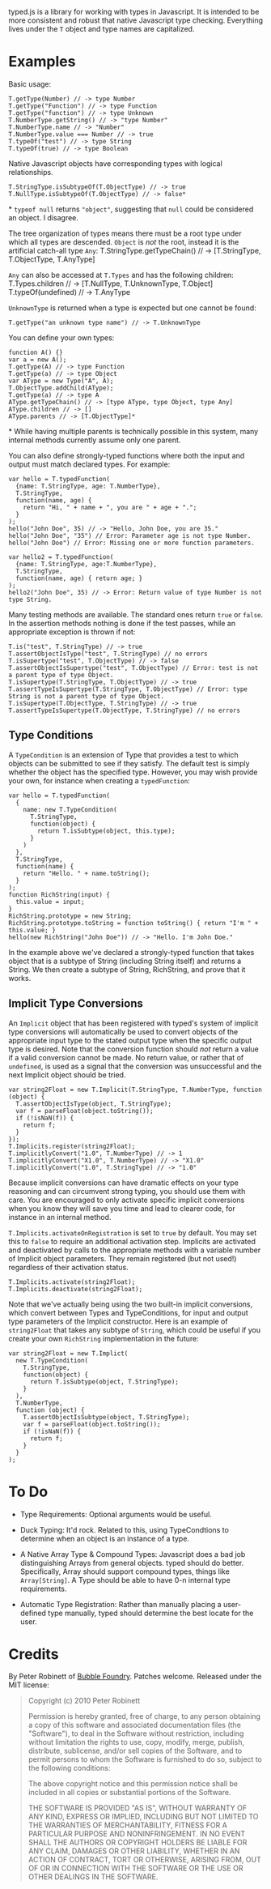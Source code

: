 typed.js is a library for working with types in Javascript. It is intended to be more consistent and robust that native Javascript type checking. Everything lives under the `T` object and type names are capitalized.

# Examples

Basic usage:

    T.getType(Number) // -> type Number
    T.getType("Function") // -> type Function
    T.getType("function") // -> type Unknown
    T.NumberType.getString() // -> "type Number"
    T.NumberType.name // -> "Number"
    T.NumberType.value === Number // -> true
    T.typeOf("test") // -> type String
    T.typeOf(true) // -> type Boolean
    
Native Javascript objects have corresponding types with logical relationships.

    T.StringType.isSubtypeOf(T.ObjectType) // -> true
    T.NullType.isSubtypeOf(T.ObjectType) // -> false*

\* `typeof null` returns `"object"`, suggesting that `null` could be considered an object. I disagree.

The tree organization of types means there must be a root type under which all types are descended. `Object` is _not_ the root, instead it is the artificial catch-all type `Any`:
    T.StringType.getTypeChain() // -> [T.StringType, T.ObjectType, T.AnyType]

`Any` can also be accessed at `T.Types` and has the following children:
    T.Types.children // -> [T.NullType, T.UnknownType, T.Object]
    T.typeOf(undefined) // -> T.AnyType

`UnknownType` is returned when a type is expected but one cannot be found:

    T.getType("an unknown type name") // -> T.UnknownType

You can define your own types:

    function A() {}
    var a = new A();
    T.getType(A) // -> type Function
    T.getType(a) // -> type Object
    var AType = new Type("A", A);
    T.ObjectType.addChild(AType);
    T.getType(a) // -> type A
    AType.getTypeChain() // -> [type AType, type Object, type Any]
    AType.children // -> []
    AType.parents // -> [T.ObjectType]*

\* While having multiple parents is technically possible in this system, many internal methods currently assume only one parent.

You can also define strongly-typed functions where both the input and output must match declared types. For example:

    var hello = T.typedFunction(
      {name: T.StringType, age: T.NumberType},
      T.StringType,
      function(name, age) {
        return "Hi, " + name + ", you are " + age + ".";
      }
    );
    hello("John Doe", 35) // -> "Hello, John Doe, you are 35."
    hello("John Doe", "35") // Error: Parameter age is not type Number.
    hello("John Doe") // Error: Missing one or more function parameters.
    
    var hello2 = T.typedFunction(
      {name: T.StringType, age:T.NumberType},
      T.StringType,
      function(name, age) { return age; }
    );
    hello2("John Doe", 35) // -> Error: Return value of type Number is not type String.

Many testing methods are available. The standard ones return `true` or `false`. In the assertion methods nothing is done if the test passes, while an appropriate exception is thrown if not:

    T.is("test", T.StringType) // -> true
    T.assertObjectIsType("test", T.StringType) // no errors
    T.isSupertype("test", T.ObjectType) // -> false
    T.assertObjectIsSupertype("test", T.ObjectType) // Error: test is not a parent type of type Object.
    T.isSupertype(T.StringType, T.ObjectType) // -> true
    T.assertTypeIsSupertype(T.StringType, T.ObjectType) // Error: type String is not a parent type of type Object.
    T.isSupertype(T.ObjectType, T.StringType) // -> true
    T.assertTypeIsSupertype(T.ObjectType, T.StringType) // no errors
    
## Type Conditions

A `TypeCondition` is an extension of Type that provides a test to which objects can be submitted to see if they satisfy. The default test is simply whether the object has the specified type. However, you may wish provide your own, for instance when creating a `typedFunction`:

    var hello = T.typedFunction(
      {
        name: new T.TypeCondition(
          T.StringType,
          function(object) {
            return T.isSubtype(object, this.type);
          }
        )
      },
      T.StringType,
      function(name) {
        return "Hello. " + name.toString();
      }
    );
    function RichString(input) {
      this.value = input;
    }
    RichString.prototype = new String;
    RichString.prototype.toString = function toString() { return "I'm " + this.value; }
    hello(new RichString("John Doe")) // -> "Hello. I'm John Doe."

In the example above we've declared a strongly-typed function that takes object that is a subtype of String (including String itself) and returns a String. We then create a subtype of String, RichString, and prove that it works.

## Implicit Type Conversions

An `Implicit` object that has been registered with typed's system of implicit type conversions will automatically be used to convert objects of the appropriate input type to the stated output type when the specific output type is desired. Note that the conversion function should *not* return a value if a valid conversion cannot be made. No return value, or rather that of `undefined`, is used as a signal that the conversion was unsuccessful and the next Implicit object should be tried.
    
    var string2Float = new T.Implicit(T.StringType, T.NumberType, function (object) {
      T.assertObjectIsType(object, T.StringType);
      var f = parseFloat(object.toString());
      if (!isNaN(f)) {
        return f;
      }
    });
    T.Implicits.register(string2Float);
    T.implicitlyConvert("1.0", T.NumberType) // -> 1
    T.implicitlyConvert("X1.0", T.NumberType) // -> "X1.0"
    T.implicitlyConvert("1.0", T.StringType) // -> "1.0"
    
Because implicit conversions can have dramatic effects on your type reasoning and can circumvent strong typing, you should use them with care. You are encouraged to only activate specific implicit conversions when you know they will save you time and lead to clearer code, for instance in an internal method.
    
`T.Implicits.activateOnRegistration` is set to `true` by default. You may set this to `false` to require an additional activation step. Implicits are activated and deactivated by calls to the appropriate methods with a variable number of Implicit object parameters. They remain registered (but not used!) regardless of their activation status.

    T.Implicits.activate(string2Float);
    T.Implicits.deactivate(string2Float);

Note that we've actually being using the two built-in implicit conversions, which convert between Types and TypeConditions, for input and output type parameters of the Implicit constructor. Here is an example of `string2Float` that takes any subtype of `String`, which could be useful if you create your own `RichString` implementation in the future:

    var string2Float = new T.Implict(
      new T.TypeCondition(
        T.StringType,
        function(object) {
          return T.isSubtype(object, T.StringType);
        }
      ),
      T.NumberType,
      function (object) {
        T.assertObjectIsSubtype(object, T.StringType);
        var f = parseFloat(object.toString());
        if (!isNaN(f)) {
          return f;
        }
      }
    );

# To Do

- Type Requirements: Optional arguments would be useful.

- Duck Typing: It'd rock. Related to this, using TypeCondtions to determine when an object is an instance of a type.

- A Native Array Type & Compound Types: Javascript does a bad job distinguishing Arrays from general objects. typed should do better. Specifically, Array should support compound types, things like `Array[String]`. A Type should be able to have 0-n internal type requirements.

- Automatic Type Registration: Rather than manually placing a user-defined type manually, typed should determine the best locate for the user.


# Credits

By Peter Robinett of [Bubble Foundry](http://www.bubblefoundry.com). Patches welcome. Released under the MIT license:

> Copyright (c) 2010 Peter Robinett
> 
> Permission is hereby granted, free of charge, to any person
> obtaining a copy of this software and associated documentation
> files (the "Software"), to deal in the Software without
> restriction, including without limitation the rights to use,
> copy, modify, merge, publish, distribute, sublicense, and/or sell
> copies of the Software, and to permit persons to whom the
> Software is furnished to do so, subject to the following
> conditions:
>
> The above copyright notice and this permission notice shall be
> included in all copies or substantial portions of the Software.
>
> THE SOFTWARE IS PROVIDED "AS IS", WITHOUT WARRANTY OF ANY KIND,
> EXPRESS OR IMPLIED, INCLUDING BUT NOT LIMITED TO THE WARRANTIES
> OF MERCHANTABILITY, FITNESS FOR A PARTICULAR PURPOSE AND
> NONINFRINGEMENT. IN NO EVENT SHALL THE AUTHORS OR COPYRIGHT
> HOLDERS BE LIABLE FOR ANY CLAIM, DAMAGES OR OTHER LIABILITY,
> WHETHER IN AN ACTION OF CONTRACT, TORT OR OTHERWISE, ARISING
> FROM, OUT OF OR IN CONNECTION WITH THE SOFTWARE OR THE USE OR
> OTHER DEALINGS IN THE SOFTWARE.